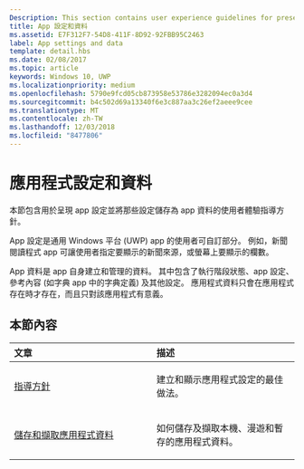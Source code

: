 ```yaml
---
Description: This section contains user experience guidelines for presenting app settings and storing those settings as app data.
title: App 設定和資料
ms.assetid: E7F312F7-54D8-411F-8D92-92FBB95C2463
label: App settings and data
template: detail.hbs
ms.date: 02/08/2017
ms.topic: article
keywords: Windows 10, UWP
ms.localizationpriority: medium
ms.openlocfilehash: 5790e9fcd05cb873958e53786e3282094ec0a3d4
ms.sourcegitcommit: b4c502d69a13340f6e3c887aa3c26ef2aeee9cee
ms.translationtype: MT
ms.contentlocale: zh-TW
ms.lasthandoff: 12/03/2018
ms.locfileid: "8477806"
---
```

# <a name="app-settings-and-data"></a>應用程式設定和資料




本節包含用於呈現 app 設定並將那些設定儲存為 app 資料的使用者體驗指導方針。

App 設定是通用 Windows 平台 (UWP) app 的使用者可自訂部分。 例如，新聞閱讀程式 app 可讓使用者指定要顯示的新聞來源，或螢幕上要顯示的欄數。

App 資料是 app 自身建立和管理的資料。 其中包含了執行階段狀態、app 設定、參考內容 (如字典 app 中的字典定義) 及其他設定。 應用程式資料只會在應用程式存在時才存在，而且只對該應用程式有意義。
## <a name="in-this-section"></a>本節內容
<table>
<colgroup>
<col width="50%" />
<col width="50%" />
</colgroup>
<thead>
<tr class="header">
<th align="left">文章</th>
<th align="left">描述</th>
</tr>
</thead>
<tbody>
<tr class="odd">
<td align="left"><p><a href="guidelines-for-app-settings.md">指導方針</a></p></td>
<td align="left"><p>建立和顯示應用程式設定的最佳做法。</p></td>
</tr>
<tr class="even">
<td align="left"><p><a href="store-and-retrieve-app-data.md">儲存和擷取應用程式資料</a></p></td>
<td align="left"><p>如何儲存及擷取本機、漫遊和暫存的應用程式資料。</p></td>
</tr>
</tbody>
</table>



